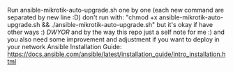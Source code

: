 Run ansible-mikrotik-auto-upgrade.sh one by one (each new command are separated by new line :D) don't run with:
"chmod +x ansible-mikrotik-auto-upgrade.sh && ./ansible-mikrotik-auto-upgrade.sh" but it's okay if have other ways :) *DWYOR*
and by the way this repo just a self note for me :)
and you also need some improvement and adjustment if you want to deploy in your network
Ansible Installation Guide: https://docs.ansible.com/ansible/latest/installation_guide/intro_installation.html
